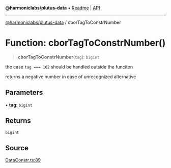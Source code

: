 **@harmoniclabs/plutus-data** • [Readme](../README) \| [API](../globals)

***

[@harmoniclabs/plutus-data](../README) / cborTagToConstrNumber

# Function: cborTagToConstrNumber()

> **cborTagToConstrNumber**(`tag`): `bigint`

the case ```tag === 102``` should be handled outside the funciton

returns a negative number in case of unrecognized alternative

## Parameters

• **tag**: `bigint`

## Returns

`bigint`

## Source

[DataConstr.ts:89](https://github.com/HarmonicLabs/plutus-data/blob/911664c/src/DataConstr.ts#L89)
